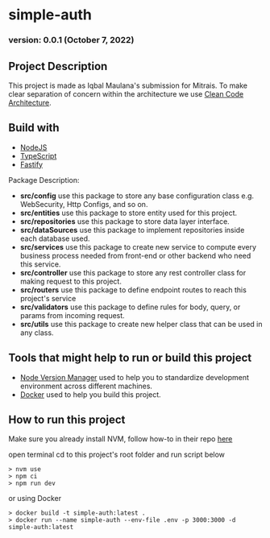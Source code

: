 # simple-auth
### version: 0.0.1 (October 7, 2022)

## Project Description

This project is made as Iqbal Maulana's submission for Mitrais. To make clear separation of concern within the architecture we use [Clean Code Architecture](https://blog.cleancoder.com/uncle-bob/2012/08/13/the-clean-architecture.html).

## Build with

- [NodeJS](https://nodejs.org/en/)
- [TypeScript](https://www.typescriptlang.org/)
- [Fastify](https://www.fastify.io/)

Package Description:
* **src/config** use this package to store any base configuration class e.g. WebSecurity, Http Configs, and so on.
* **src/entities** use this package to store entity used for this project.
* **src/repositories** use this package to store data layer interface.
* **src/dataSources** use this package to implement repositories inside each database used.
* **src/services** use this package to create new service to compute every business process needed from front-end or other backend who need this service.
* **src/controller** use this package to store any rest controller class for making request to this project.
* **src/routers** use this package to define endpoint routes to reach this project's service
* **src/validators** use this package to define rules for body, query, or params from incoming request.
* **src/utils** use this package to create new helper class that can be used in any class.

## Tools that might help to run or build this project

- [Node Version Manager](https://github.com/nvm-sh/nvm) used to help you to standardize development environment across different machines.
- [Docker](https://www.docker.com/) used to help you build this project.

## How to run this project
Make sure you already install NVM, follow how-to in their repo [here](https://github.com/nvm-sh/nvm)

open terminal cd to this project's root folder and run script below

    > nvm use
    > npm ci
    > npm run dev

or using Docker

    > docker build -t simple-auth:latest .
    > docker run --name simple-auth --env-file .env -p 3000:3000 -d simple-auth:latest
